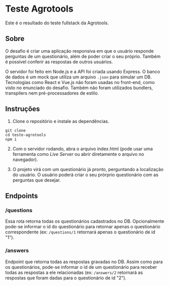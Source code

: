 # Teste Agrotools

Este é o resultado do teste fullstack da Agrotools. 

## Sobre

O desafio é criar uma aplicação responsiva em que o usuário responde perguntas de um questionário, além de poder criar o seu próprio. Também é possível conferir as respostas de outros usuários. 

O servidor foi feito em Node.js e a API foi criada usando Express. O banco de dados é um mock que utiliza um arquivo `.json` para simular um DB. Tecnologias como React e Vue.js não foram usadas no front-end, como visto no enunciado do desafio. Também não foram utilizados bundlers, transpilers nem pré-processadores de estilo.

## Instruções

1. Clone o repositório e instale as dependências.

```
git clone
cd teste-agrotools
npm i
```

2. Com o servidor rodando, abra o arquivo index.html (pode usar uma ferramenta como _Live Server_ ou abrir diretamente o arquivo no navegador).

3. O projeto virá com um questionário já pronto, perguntando a localização do usuário. O usuário poderá criar o seu prórprio questionário com as perguntas que desejar.

## Endpoints

### /questions

Essa rota retorna todas os questionários cadastrados no DB. Opcionalmente pode-se informar o id do questionário para retornar apenas o questionário correspondente (ex: `/questions/1` retornará apenas o questionário de id "1").

### /answers

Endpoint que retorna todas as respostas gravadas no DB. Assim como para os questionários, pode-se informar o id de um questionário para receber todas as respostas a ele relacionadas (ex: `/answers/2` retornará as respostas que foram dadas para o questionário de id "2").